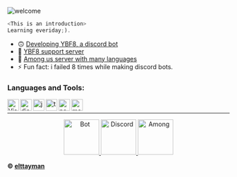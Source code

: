 ![welcome](https://i.imgur.com/UOoEDaG.png)

```js
<This is an introduction>
Learning everiday;).
```

- 🙃 [Developing YBF8, a discord bot](https://discord.com/oauth2/authorize?client_id=800074066949832714&scope=bot&permissions=264)
- 📣 [YBF8 support server](https://discord.gg/J8RNPvsKPc) 
- 🔪 [Among us server with many languages](https://discord.gg/z2hkuccWdC)
- ⚡ Fun fact: i failed 8 times while making discord bots.<br />

### Languages and Tools:

<img align="left" alt="Visual Studio Code" width="26px" src="https://i.imgur.com/LwSdAlE.png" />
<img align="left" alt="discord.js" width="26px" src="https://i.imgur.com/SI1DZf3.png" />
<img align="left" alt="js" width="26px" src="https://i.imgur.com/3u1wzwE.png" />
<img align="left" alt="ts" width="26px" src="https://i.imgur.com/vSgFULR.png" />
<img align="left" alt="node.js" width="26px" src="https://seeklogo.com/images/N/nodejs-logo-FBE122E377-seeklogo.com.png" /> 
<img align="left" alt="mongodb" width="26px" src="https://www.clipartmax.com/png/small/275-2754492_mongodb-nosql-document-oriented-database-portable-network-mongodb-logo.png" />  <br />

---

<p align="center">
     <a href="https://discord.com/oauth2/authorize?client_id=800074066949832714&scope=bot&permissions=264">
    <img src="https://i.imgur.com/YjTA36V.png" alt="Bot" width="80"/>
    </a>
    <a href="https://discord.gg/J8RNPvsKPc">
        <img src="https://user-images.githubusercontent.com/59381835/92191514-d649ad80-ee18-11ea-9bc4-e95c7a122a99.png" alt="Discord" width="80"/>
    </a>
    <a href="https://discord.gg/z2hkuccWdC">
    <img src="https://i.redd.it/vqf8h73gvv961.png" alt="Among" width="80"/>
  </a>
</p>

**© [elttayman](https://github.com/elttayman)**
